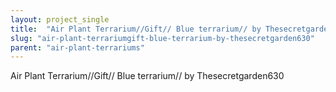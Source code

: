 ```yaml
---
layout: project_single
title:  "Air Plant Terrarium//Gift// Blue terrarium// by Thesecretgarden630"
slug: "air-plant-terrariumgift-blue-terrarium-by-thesecretgarden630"
parent: "air-plant-terrariums"
---
```

Air Plant Terrarium//Gift// Blue terrarium// by Thesecretgarden630